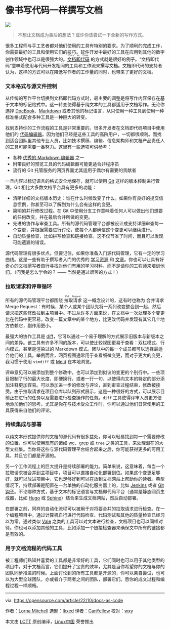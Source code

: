 [#]: subject: "Write documentation like you develop code"
[#]: via: "https://opensource.com/article/22/10/docs-as-code"
[#]: author: "Lorna Mitchell https://opensource.com/users/lornajane"
[#]: collector: "lkxed"
[#]: translator: "CanYellow"
[#]: reviewer: "wxy"
[#]: publisher: "wxy"
[#]: url: "https://linux.cn/article-15364-1.html"

像书写代码一样撰写文档
======

![][0]

> 不想让文档成为事后的想法？或许你该尝试一下全新的写作方式。

很多工程师与手工艺者都对他们使用的工具有特别的要求。为了顺利的完成工作，你需要最好的工具和使用它们的技巧。软件开发中最好的工具在应用到其他的数字创作领域中也可以是很强大的。<ruby>[文档即代码][1]<rt>Docs as Code</rt></ruby> 的方式就是很好的例子。“文档即代码”意味着使用与代码开发相同的工具和工作流来撰写文档。文档即代码的支持者认为，这样的方式可以在降低写作者的工作量的同时，也带来了更好的文档。

### 文本格式与源文件控制

从传统的写作平台切换到文档即代码方式时，最主要的调整是将写作内容保存在基于文本的标记格式中。这一转变使得基于纯文本的工具都适用于文档写作。无论你选择 [DocBook][2]、[Markdown][3] 或者其他的标记语言，从只使用一种工具到使用一种标准格式配合多种工具是一种巨大的转变。

找到支持你的工作流程的工具是非常重要的。很多开发者在文档即代码项目中使用他们的 [代码编辑器][4]。因为他们已经是这些工具的高阶用户，一切都很顺利。而找到适合团队里其他专业人员，比如技术撰稿、编辑、信息架构师和文档产品责任人的工具可能需要一番努力。这里有一些选项可供参考：

- 各种 [优秀的 Markdown 编辑器][5] 之一
- 附带良好的预览工具的代码编辑器可能更适合非程序员
- 流行的 Git 托管服务的网页界面尤其适用于偶尔有需要的贡献者

一旦内容以标记语言的格式安全地保存，就可以使用 [Git][6] 这样的版本控制进行管理。Git 相比大多数文档平台具有更多的功能：

- 清晰详细的文档版本历史：谁在什么时候改变了什么。如果你有良好的提交信息惯例，你甚至可以了解到为什么会有这样的变更。
- 简明的并行修改过程。在 Git 中使用分支工作意味着任何人可以做出他们想要的任何改变，并在最后合并所做的变更。
- 先进的协作与审查工具。所有的源代码管理平台都被设计成支持详细审查每一个变更，并根据需要进行讨论，使每个人都确信这个变更可以继续进行。
- 自动质量检查，比如拼写检查和链接检查。这不仅节省了时间，而且可以发现可能遗漏的错误。

源代码管理有很多优点。但要记住，如果你准备入门源代码管理，它有一定的学习曲线。这是一些有助于撰写者入门的优秀的 [学习资源][7] 和 [文章][8]。你也可以让具有好奇心的文档撰写者自行寻找对他们有用的学习材料，而不是请你的工程师来培训他们。（问我是怎么学会的？ —— 当然是通过艰苦的方式！）

### 拉取请求和评审循环

所有的源代码管理平台都围绕 <ruby>拉取请求<rt>Pull Request</rt></ruby> 这一概念设计的，这有时也称为 <rbuy>合并请求<rt>Merge Request</rt></ruby>：有时候，某个人或某个团队先将一系列改变整合到一起，然后请求把这些修改拉到主项目中。不过从许多方面来说，在文档中一次处理多个变更比在代码中更容易。改变一篇文章中的某个地方，比更改代码并发现有其它几个地方依赖它，副作用更小。

最强大的协作工具是 [diff][9]，它可以通过一个易于理解的方式展示旧版本与新版本之间的差异。该工具有许多不同的版本，可以使比较视图更易于查看：双栏模式、行内模式，甚至是渲染过的 Markdown 模式。团队中的每一个成员都可以选择最适合他们的工具。举例而言，网页视图通常用于查看细微变更，而对于更大的变更，我习惯于使用 `vimdiff` 或 [Meld][10] 在本地浏览。

评审意见可以被添加到整个修改中，也可以添加到拟议的变更的个别行中。一些项目限制了行的最大长度，即硬换行，或者一行一句，以使得向文本的特定的部分添加注释更加容易。可以添加进一步的修改与评论，直到审查过程结束，修改被接受。由于拉取请求在项目仓库以队列形式展示，这是一种很好的方式，可以展示目前正在进行的任务以及需要进行检查操作的任务。`diff` 工具使得评审人员更方便地添加他们的思考。尤其是你在与技术受众工作时，你可以通过他们日常使用的工具获得来自他们的评论。

### 持续集成与部署

以纯文本形式提供你的文档的源代码有很多益处，你可以轻易找到每一个需要修改的位置，你可以使用现有的诸如 [wc][11]、[grep][12] 或 `tree` 之类的工具，来处理潜在的大型文档集。当你将这些与源代码管理平台结合起来之后，你可能获得更多的可用工具，并且它们都是开源的。

另一个工作流程上的巨大提升是持续部署的能力。简单来说，这意味着，每当一个拉取请求被合并到主项目中，项目可以直接自动化部署到位。如果这个变更足够好，就可以放进项目中，它也足够好到可以在放到文档网站上帮助你的读者。典型情况下，持续部署是配置在一台单独的自动化服务器上的，比如 [Jenkins][13] 或者 [Git 钩子][14]。不论哪种方式，基于文本的标记语言与文档即代码平台（通常是静态网页生成器，比如 [Hugo][15] 或 [Sphinx][16]）结合来生成文档网站，然后自动部署。

在部署之前，同样的自动化流程可以被用于对将要合并的拉取请求进行检查。在一个编程项目中，通过计算机自行进行代码检查、代码测试和其他的质量检查已经习以为常。通过类似 [Vale][17] 之类的工具可以对文本进行检查，文档项目也可以同样对待。你也可以添加其他的工具，比如添加一个链接检查器来确保文中所有的链接都是有效的。

### 用于文档流程的代码工具

被工程师们熟知并喜爱的工具都是非常好的工具，它们同时也可以用于其他类型的项目中。对于文档而言，它们提升了宝贵的效率，尤其是当你希望你的文档与你的团队同步推进的时候。上面讨论到的所有工具都是开源的，你可以亲自尝试，也可以为大型全球团队，亦或者介于两者之间的团队，部署它们。愿你的成文过程和编程过程一样顺畅。

--------------------------------------------------------------------------------

via: https://opensource.com/article/22/10/docs-as-code

作者：[Lorna Mitchell][a]
选题：[lkxed][b]
译者：[CanYellow](https://github.com/CanYellow)
校对：[wxy](https://github.com/wxy)

本文由 [LCTT](https://github.com/LCTT/TranslateProject) 原创编译，[Linux中国](https://linux.cn/) 荣誉推出

[a]: https://opensource.com/users/lornajane
[b]: https://github.com/lkxed
[1]: https://www.writethedocs.org/guide/docs-as-code
[2]: https://opensource.com/article/17/9/docbook
[3]: http://commonmark.org
[4]: https://opensource.com/article/20/12/eclipse
[5]: https://opensource.com/article/21/10/markdown-editors
[6]: https://opensource.com/downloads/cheat-sheet-git
[7]: https://opensource.com/article/18/1/step-step-guide-git
[8]: https://opensource.com/article/19/4/write-git
[9]: https://opensource.com/article/21/11/linux-diff-patch
[10]: https://opensource.com/article/20/3/meld
[11]: https://www.redhat.com/sysadmin/linux-wc-command?intcmp=7013a000002qLH8AAM
[12]: https://opensource.com/downloads/grep-cheat-sheet
[13]: https://www.jenkins.io
[14]: https://www.redhat.com/sysadmin/git-hooks
[15]: https://opensource.com/article/18/3/start-blog-30-minutes-hugo
[16]: https://opensource.com/article/19/11/document-python-sphinx
[17]: https://vale.sh
[0]: https://img.linux.net.cn/data/attachment/album/202212/19/215600m3bzhqlu23lskssl.jpg